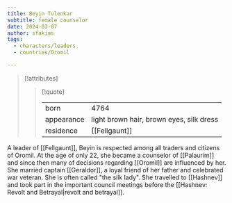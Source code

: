 ```yaml
---
title: Beyin Tulenkar
subtitle: female counselor
date: 2024-03-07
author: sfakias
tags:
  - characters/leaders
  - countries/Oromil

---
```

> [!attributes]
> 
> > [!quote]
> >
> > | | |
> > | --- | --- |
> > | born | 4764 |
> > | appearance | light brown hair, brown eyes, silk dress |
> > | residence | [[Fellgaunt]] |

A leader of [[Fellgaunt]], Beyin is respected among all traders and citizens of Oromil. At the age of only 22, she became a counselor of [[Palaurim]] and since then many of decisions regarding [[Oromil]] are influenced by her. She married captain [[Geraldor]], a loyal friend of her father and celebrated war veteran. She is often called "the silk lady". She travelled to [[Hashnev]] and took part in the important council meetings before the [[Hashnev: Revolt and Betrayal|revolt and betrayal]].